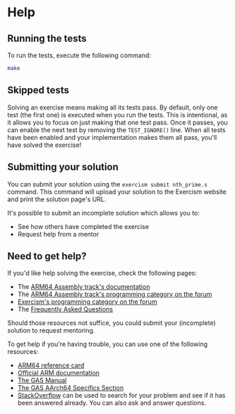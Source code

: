 # Help

## Running the tests

To run the tests, execute the following command:

```bash
make
```

## Skipped tests

Solving an exercise means making all its tests pass.
By default, only one test (the first one) is executed when you run the tests.
This is intentional, as it allows you to focus on just making that one test pass.
Once it passes, you can enable the next test by removing the `TEST_IGNORE()` line.
When all tests have been enabled and your implementation makes them all pass, you'll have solved the exercise!

## Submitting your solution

You can submit your solution using the `exercism submit nth_prime.s` command.
This command will upload your solution to the Exercism website and print the solution page's URL.

It's possible to submit an incomplete solution which allows you to:

- See how others have completed the exercise
- Request help from a mentor

## Need to get help?

If you'd like help solving the exercise, check the following pages:

- The [ARM64 Assembly track's documentation](https://exercism.org/docs/tracks/arm64-assembly)
- The [ARM64 Assembly track's programming category on the forum](https://forum.exercism.org/c/programming/arm64-assembly)
- [Exercism's programming category on the forum](https://forum.exercism.org/c/programming/5)
- The [Frequently Asked Questions](https://exercism.org/docs/using/faqs)

Should those resources not suffice, you could submit your (incomplete) solution to request mentoring.

To get help if you're having trouble, you can use one of the following resources:

- [ARM64 reference card](https://courses.cs.washington.edu/courses/cse469/19wi/arm64.pdf)
- [Official ARM documentation](https://developer.arm.com/documentation)
- [The GAS Manual](https://sourceware.org/binutils/docs/as/)
- [The GAS AArch64 Specifics Section](https://sourceware.org/binutils/docs/as/AArch64_002dDependent.html#AArch64_002dDependent)
- [StackOverflow](http://stackoverflow.com) can be used to search for your problem and see if it has been answered already. You can also ask and answer questions.